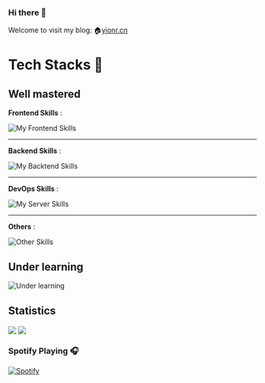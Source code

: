### Hi there 👋
Welcome to visit my blog: 🏠[yionr.cn](https://yionr.cn)

# Tech Stacks 🐾

## Well mastered

**Frontend Skills** :

![My Frontend Skills](https://skillicons.dev/icons?i=vue,react)

---

**Backend Skills** :

![My Backtend Skills](https://skillicons.dev/icons?i=spring)

---

**DevOps Skills** :

![My Server Skills](https://skillicons.dev/icons?i=linux,docker,nginx)

---

**Others** :

![Other Skills](https://skillicons.dev/icons?i=git,cloudflare)


## Under learning

![Under learning](https://skillicons.dev/icons?i=workers,vim,ts,threejs,tailwind)

## Statistics

<img align="center" src="https://github-readme-stats.vercel.app/api/top-langs/?username=yionr&layout=compact" />
<img align="center" src="https://github-readme-stats.vercel.app/api?username=yionr&show_icons=true" />


### Spotify Playing 🎧

[![Spotify](https://novatorem-yionr.vercel.app/api/spotify)](https://open.spotify.com/user/31su7yqfmlsk6uwt6hsj2lkw3sru)
